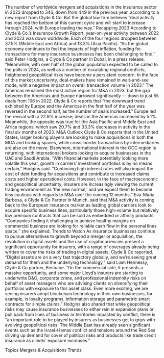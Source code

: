 The number of worldwide mergers and acquisitions in the insurance sector in 2023 dropped to 346, down from 449 in the previous year, according to a new report from Clyde & Co.
But the global law firm believes “deal activity has reached the bottom of this current cycle and will start to increase through 2024, with Europe leading the way.”
Recapping 2023
According to Clyde & Co.’s Insurance Growth Report, year-on-year activity between 2022 and 2023 was down worldwide. Each of the four regions dropped between 37.5% (Middle East and Africa) and 13.3% (Asia Pacific).
“As the global economy continues to feel the impacts of high inflation, funding for transactions for many insurance businesses has been challenging to find,” said Peter Hodgins, a Clyde & Co partner in Dubai, in a press release. “Meanwhile, with over half of the global population expected to be called to the polls in 2024, as well as a number of escalating regional conflicts, heightened geopolitical risks have become a persistent concern. In the face of this market uncertainty, deal-makers have remained in wait-and-see mode, with a negative impact on overall transaction volume in 2023.”
The Americas remained the most active region for M&A in 2023, but the gap between the Americas and Europe narrowed significantly — down to just 55 deals from 106 in 2022. Clyde & Co reports that “the downward trend exhibited by Europe and the Americas in the first half of the year was reversed in the second half, as the number of deals increased.”
Europe led the revival with a 22.9% increase; deals in the Americas increased by 5.1%. Meanwhile, the opposite was true for the Asia Pacific and Middle East and Africa regions, which saw 20.7% and 33.3% decreases in activity in the final six months of 2023.
M&A Outlook
Clyde & Co reports that in the United States, larger broking players are looking to make acquisitions in both the MGA and broking spaces, while cross-border transactions by intermediaries are also on the move. Elsewhere, international interest in the GCC region is returning, with international brokers looking to acquire businesses in the UAE and Saudi Arabia.
“With financial markets potentially looking more volatile this year, growth in carriers’ investment portfolios is by no means certain,” Hodgins said. “Continuing high interest rates will also impact the cost of debt funding for acquisitions and contribute to increased claims costs and higher operational costs. However, in the face of macroeconomic and geopolitical uncertainty, insurers are increasingly viewing the current trading environment as ‘the new normal,’ and we expect them to become less cautious with regards to M&A over the coming 12 months.”
Eva-Maria Barbosa, a Clyde & Co Partner in Munich, said that M&A activity is coming back to the European insurance market as leading global carriers look to acquire specific business lines, particularly those high-volume but relatively low premium contracts that can be sold as embedded or affinity products.
“Companies finding it challenging to achieve healthy margins on commercial business are looking for reliable cash flow in the personal lines space,” she explained.
Trends to Watch
As insurance businesses continue to pursue alternatives to growth beyond a merger or acquisition, the revolution in digital assets and the use of cryptocurrencies present a significant opportunity for insurers, with a range of coverages already being written to cover the risks of trading in digital assets, Clyde & Co reported.
“Digital assets are on a very fast trajectory globally, and we’re seeing great demand for them and the underlying technology,” said Liam Hennessy, Clyde & Co partner, Brisbane. “On the commercial side, it presents a massive opportunity, and some major Lloyd’s insurers are starting to underwrite D&O, corporate crime, and professional indemnity risks on behalf of asset managers who are advising clients on diversifying their portfolios with exposure to this asset class. Even more exciting, we are seeing insurers adopt blockchain technology in their own businesses, for example, in loyalty programs, information storage and parametric smart contracts for simple claims.”
Hodgins also shared that while geopolitical risks may cause insurance businesses to either rein in expansion plans or pull back from lines of business or territories impacted by conflict, there is “an important role to be played by insurers as businesses get to grips with evolving geopolitical risks. The Middle East has already seen significant events such as the Israel-Hamas conflict and tensions around the Red Sea driving up demand for cover of political risks and products like trade credit insurance as clients’ exposure increases.”

Topics
Mergers & Acquisitions
Trends
